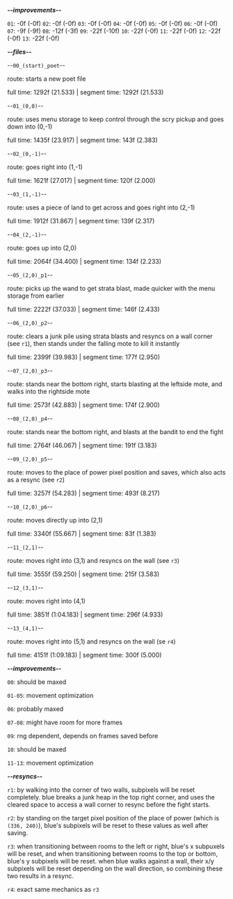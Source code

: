 ***--improvements--***

`01`: -0f (-0f)
`02`: -0f (-0f)
`03`: -0f (-0f)
`04`: -0f (-0f)
`05`: -0f (-0f)
`06`: -0f (-0f)
`07`: -9f (-9f)
`08`: -12f (-3f)
`09`: -22f (-10f)
`10`: -22f (-0f)
`11`: -22f (-0f)
`12`: -22f (-0f)
`13`: -22f (-0f)

***--files--***

--`00_(start)_poet`--

route: starts a new poet file

full time: 1292f (21.533) | segment time: 1292f (21.533)

--`01_(0,0)`--

route: uses menu storage to keep control through the scry pickup and goes down into (0,-1)

full time: 1435f (23.917) | segment time: 143f (2.383)

--`02_(0,-1)`--

route: goes right into (1,-1)

full time: 1621f (27.017) | segment time: 120f (2.000)

--`03_(1,-1)`--

route: uses a piece of land to get across and goes right into (2,-1)

full time: 1912f (31.867) | segment time: 139f (2.317)

--`04_(2,-1)`--

route: goes up into (2,0)

full time: 2064f (34.400) | segment time: 134f (2.233)

--`05_(2,0)_p1`--

route: picks up the wand to get strata blast, made quicker with the menu storage from earlier

full time: 2222f (37.033) | segment time: 146f (2.433)

--`06_(2,0)_p2`--

route: clears a junk pile using strata blasts and resyncs on a wall corner (see `r1`), then stands under the falling mote to kill it instantly

full time: 2399f (39.983) | segment time: 177f (2.950)

--`07_(2,0)_p3`--

route: stands near the bottom right, starts blasting at the leftside mote, and walks into the rightside mote

full time: 2573f (42.883) | segment time: 174f (2.900)

--`08_(2,0)_p4`--

route: stands near the bottom right, and blasts at the bandit to end the fight

full time: 2764f (46.067) | segment time: 191f (3.183)

--`09_(2,0)_p5`--

route: moves to the place of power pixel position and saves, which also acts as a resync (see `r2`)

full time: 3257f (54.283) | segment time: 493f (8.217)

--`10_(2,0)_p6`--

route: moves directly up into (2,1)

full time: 3340f (55.667) | segment time: 83f (1.383)

--`11_(2,1)`--

route: moves right into (3,1) and resyncs on the wall (see `r3`)

full time: 3555f (59.250) | segment time: 215f (3.583)

--`12_(3,1)`--

route: moves right into (4,1)

full time: 3851f (1:04.183) | segment time: 296f (4.933)

--`13_(4,1)`--

route: moves right into (5,1) and resyncs on the wall (se `r4`)

full time: 4151f (1:09.183) | segment time: 300f (5.000)

***--improvements--***

`00`: should be maxed

`01-05`: movement optimization

`06`: probably maxed

`07-08`: might have room for more frames

`09`: rng dependent, depends on frames saved before

`10`: should be maxed

`11-13`: movement optimization

***--resyncs--***

`r1`: by walking into the corner of two walls, subpixels will be reset completely. blue breaks a junk heap in the top right corner, and uses the cleared space to access a wall corner to resync before the fight starts.

`r2`: by standing on the target pixel position of the place of power (which is `(336, 240)`), blue's subpixels will be reset to these values as well after saving.

`r3`: when transitioning between rooms to the left or right, blue's x subpuxels will be reset, and when transitioning between rooms to the top or bottom, blue's y subpixels will be reset. when blue walks against a wall, their x/y subpixels will be reset depending on the wall direction, so combining these two results in a resync.

`r4`: exact same mechanics as `r3`
